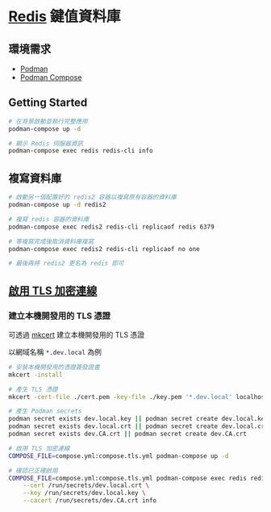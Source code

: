 # [Redis](https://redis.io/) 鍵值資料庫

## 環境需求

- [Podman](https://podman.io/)
- [Podman Compose](https://github.com/containers/podman-compose)

## Getting Started

```sh
# 在背景啟動並執行完整應用
podman-compose up -d

# 顯示 Redis 伺服器資訊
podman-compose exec redis redis-cli info
```

## 複寫資料庫

```sh
# 啟動另一個配置好的 redis2 容器以複寫原有容器的資料庫
podman-compose up -d redis2

# 複寫 redis 容器的資料庫
podman-compose exec redis2 redis-cli replicaof redis 6379

# 等複寫完成後取消資料庫複寫
podman-compose exec redis2 redis-cli replicaof no one

# 最後再將 redis2 更名為 redis 即可
```

## [啟用 TLS 加密連線](https://redis.io/topics/encryption)

### 建立本機開發用的 TLS 憑證

可透過 [mkcert](https://github.com/FiloSottile/mkcert) 建立本機開發用的 TLS 憑證

以網域名稱 `*.dev.local` 為例

```sh
# 安裝本機開發用的憑證簽發證書
mkcert -install

# 產生 TLS 憑證
mkcert -cert-file ./cert.pem -key-file ./key.pem '*.dev.local' localhost

# 產生 Podman secrets
podman secret exists dev.local.key || podman secret create dev.local.key ./key.pem
podman secret exists dev.local.crt || podman secret create dev.local.crt ./cert.pem
podman secret exists dev.CA.crt || podman secret create dev.CA.crt

# 啟用 TLS 加密連線
COMPOSE_FILE=compose.yml:compose.tls.yml podman-compose up -d

# 確認已正確啟用
COMPOSE_FILE=compose.yml:compose.tls.yml podman-compose exec redis redis-cli -p 6380 --tls \
    --cert /run/secrets/dev.local.crt \
    --key /run/secrets/dev.local.key \
    --cacert /run/secrets/dev.CA.crt info
```
